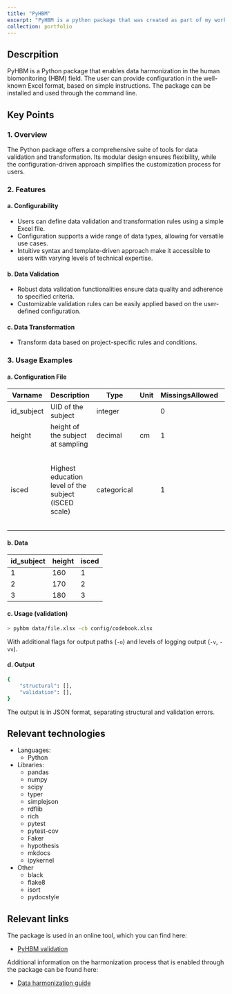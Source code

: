 ```yaml
---
title: "PyHBM"
excerpt: "PyHBM is a python package that was created as part of my work at VITO, to enable harmonization and FAIRification of HBM datasets."
collection: portfolio
---
```


## Descrpition

PyHBM is a Python package that enables data harmonization in the human biomonitoring (HBM) field. The user can provide configuration in the well-known Excel format, based on simple instructions. The package can be installed and used through the command line.

## Key Points

### 1. Overview

The Python package offers a comprehensive suite of tools for data validation and transformation. Its modular design ensures flexibility, while the configuration-driven approach simplifies the customization process for users.

### 2. Features

#### a. Configurability

- Users can define data validation and transformation rules using a simple Excel file.
- Configuration supports a wide range of data types, allowing for versatile use cases.
- Intuitive syntax and template-driven approach make it accessible to users with varying levels of technical expertise.

#### b. Data Validation

- Robust data validation functionalities ensure data quality and adherence to specified criteria.
- Customizable validation rules can be easily applied based on the user-defined configuration.

#### c. Data Transformation

- Transform data based on project-specific rules and conditions.

### 3. Usage Examples

#### a. Configuration File

| Varname    | Description                                          | Type        | Unit | MissingsAllowed | MinValue | MaxValue | AllowedValues                                                                                   | DecimalsAfterComma | Conditional                                 | Formula | Remarks |
|------------|------------------------------------------------------|-------------|------|-----------------|----------|----------|-------------------------------------------------------------------------------------------------|--------------------|---------------------------------------------|---------|---------|
| id_subject | UID of the subject                                   | integer     |      | 0               | 1        | inf      |                                                                                                 |                    |                                             |         |         |
| height     | height of the subject at sampling                    | decimal     | cm   | 1               | 30       | 250      |                                                                                                 | 1                  |                                             |         |         |
| isced      | Highest education level of the subject (ISCED scale) | categorical |      | 1               |          |          | 1 = Low education (ISCED 0-2); 2 = Medium education (ISCED 3-4); 3 = High education (ISCED >=5) |                    | IF ageyears IS < 20 THEN isced IS not empty |         |         |


#### b. Data

| id_subject | height | isced |
|------------|--------|-------|
| 1          | 160    | 1     |
| 2          | 170    | 2     |
| 3          | 180    | 3     |

#### c. Usage (validation)

```bash
> pyhbm data/file.xlsx -cb config/codebook.xlsx
```
With additional flags for output paths (`-o`) and levels of logging output (`-v`, `-vv`).

#### d. Output

```bash
{
    "structural": [],
    "validation": [],
}
```

The output is in JSON format, separating structural and validation errors.



## Relevant technologies

- Languages: 
  - Python
- Libraries:
  - pandas
  - numpy
  - scipy
  - typer
  - simplejson
  - rdflib
  - rich
  - pytest
  - pytest-cov
  - Faker
  - hypothesis
  - mkdocs
  - ipykernel
- Other
  - black
  - flake8
  - isort
  - pydocstyle

## Relevant links

The package is used in an online tool, which you can find here:
- [PyHBM validation](https://tools.hbm.vito.be/validation)

Additional information on the harmonization process that is enabled through the package can be found here:
- [Data harmonization guide](https://hbm.vito.be/tools/data-harmonization)
